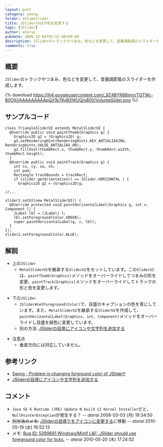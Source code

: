 ```yaml
---
layout: post
category: swing
folder: VolumeSlider
title: JSliderのUIや色を変更する
tags: [JSlider]
author: aterai
pubdate: 2006-12-04T02:52:00+09:00
description: JSliderのトラックやつまみ、色などを変更して、音量調節風のスライダーを作成します。
comments: true
---
```

## 概要
`JSlider`のトラックやつまみ、色などを変更して、音量調節風のスライダーを作成します。

{% download https://lh4.googleusercontent.com/_9Z4BYR88imo/TQTWc-B0OXI/AAAAAAAAApQ/t1b78yBXWUQ/s800/VolumeSlider.png %}

## サンプルコード
<pre class="prettyprint"><code>class TriangleSliderUI extends MetalSliderUI {
  @Override public void paintThumb(Graphics g) {
    Graphics2D g2 = (Graphics2D) g;
    g2.setRenderingHint(RenderingHints.KEY_ANTIALIASING, RenderingHints.VALUE_ANTIALIAS_ON);
    g2.fillOval(thumbRect.x, thumbRect.y, thumbRect.width, thumbRect.height);
  }
  @Override public void paintTrack(Graphics g) {
    int cx, cy, cw, ch;
    int pad;
    Rectangle trackBounds = trackRect;
    if (slider.getOrientation() == JSlider.HORIZONTAL ) {
      Graphics2D g2 = (Graphics2D)g;

//...

slider2.setUI(new MetalSliderUI() {
  @Override protected void paintHorizontalLabel(Graphics g, int v, Component l) {
    JLabel lbl = (JLabel) l;
    lbl.setForeground(Color.GREEN);
    super.paintHorizontalLabel(g, v, lbl);
  }
});
slider2.setForeground(Color.BLUE);
</code></pre>

## 解説
- 上の`JSlider`
    - `MetalSliderUI`を継承する`SliderUI`をセットしています。この`SliderUI`は、`paintThumb(Graphics)`メソッドをオーバーライドしてつまみの形を変更、`paintTrack(Graphics)`メソッドをオーバーライドしてトラックの形と色を変更します。

<!-- dummy comment line for breaking list -->

- 下の`JSlider`
    - `JSlider#setForeground(Color)`で、目盛のキャプションの色を青にしています。また、`MetalSliderUI`を継承する`SliderUI`を作成して、`paintHorizontalLabel(Graphics, int, Component)`メソッドをオーバーライドし目盛を緑色に変更しています。
    - 別の方法: [JSliderの目盛にアイコンや文字列を追加する](http://ateraimemo.com/Swing/SliderLabelTable.html)

<!-- dummy comment line for breaking list -->

- 注意点
    - 垂直方向には対応していません。

<!-- dummy comment line for breaking list -->

## 参考リンク
- [Swing - Problem in changing forground color of JSlider!!](https://forums.oracle.com/thread/1375990)
- [JSliderの目盛にアイコンや文字列を追加する](http://ateraimemo.com/Swing/SliderLabelTable.html)

<!-- dummy comment line for breaking list -->

## コメント
- `Java SE 6 Runtime (JRE) Update N build 12 Kernel Installer`だと、`NullPointerException`が発生する？ -- *aterai* 2008-03-03 (月) 19:34:50
- ~~別方法のメモ:~~ [JSliderの目盛りをアイコンに変更する](http://ateraimemo.com/Swing/TriangleTickSlider.html)に移動 -- *aterai* 2010-05-19 (水) 16:52:13
- メモ: [Bug ID: 5099681 Windows/Motif L&F: JSlider should use foreground color for ticks.](http://bugs.java.com/bugdatabase/view_bug.do?bug_id=5099681) -- *aterai* 2010-05-20 (木) 17:24:52

<!-- dummy comment line for breaking list -->
